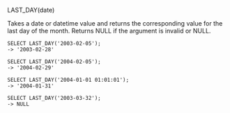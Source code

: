 LAST_DAY(date)

Takes a date or datetime value and returns the corresponding value for the last day of the month. Returns NULL if the argument is invalid or NULL.

```
SELECT LAST_DAY('2003-02-05');
-> '2003-02-28'

SELECT LAST_DAY('2004-02-05');
-> '2004-02-29'

SELECT LAST_DAY('2004-01-01 01:01:01');
-> '2004-01-31'

SELECT LAST_DAY('2003-03-32');
-> NULL
```
